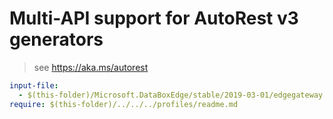 # Multi-API support for AutoRest v3 generators

> see https://aka.ms/autorest

``` yaml
input-file:
  - $(this-folder)/Microsoft.DataBoxEdge/stable/2019-03-01/edgegateway.json
require: $(this-folder)/../../../profiles/readme.md
```
